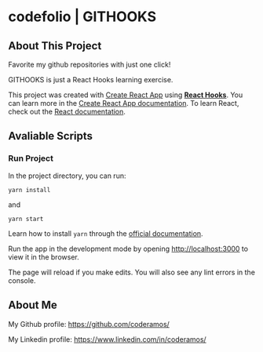 # codefolio | GITHOOKS

## About This Project

Favorite my github repositories with just one click!

GITHOOKS is just a React Hooks learning exercise.

This project was created with [Create React App](https://facebook.github.io/create-react-app/) using **[React Hooks](https://pt-br.reactjs.org/docs/hooks-overview.html)**.
You can learn more in the [Create React App documentation](https://facebook.github.io/create-react-app/docs/getting-started). To learn React, check out the [React documentation](https://reactjs.org/).

## Avaliable Scripts

### Run Project

In the project directory, you can run:

```
yarn install
```

and

```
yarn start
```

Learn how to install `yarn` through the [official documentation](https://yarnpkg.com/pt-BR/docs/install).

Run the app in the development mode by opening [http://localhost:3000](http://localhost:3000) to view it in the browser.

The page will reload if you make edits. You will also see any lint errors in the console.

## About Me

My Github profile: https://github.com/coderamos/

My Linkedin profile: https://www.linkedin.com/in/coderamos/
